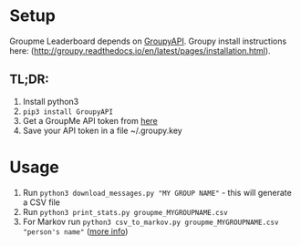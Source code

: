 # Setup
Groupme Leaderboard depends on [GroupyAPI](https://github.com/rhgrant10/Groupy).
Groupy install instructions here: (http://groupy.readthedocs.io/en/latest/pages/installation.html).

## TL;DR:
1. Install python3
2. `pip3 install GroupyAPI`
3. Get a GroupMe API token from [here](https://dev.groupme.com/)
4. Save your API token in a file ~/.groupy.key

# Usage
1. Run `python3 download_messages.py "MY GROUP NAME"` - this will generate a CSV file
2. Run `python3 print_stats.py groupme_MYGROUPNAME.csv`
3. For Markov run `python3 csv_to_markov.py groupme_MYGROUPNAME.csv "person's name"` ([more info](csv_to_markov.py))
